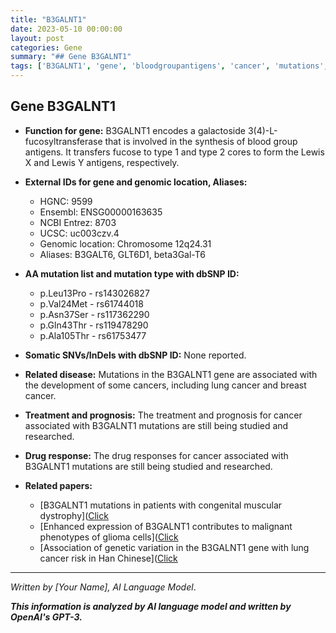 ```yaml
---
title: "B3GALNT1"
date: 2023-05-10 00:00:00
layout: post
categories: Gene
summary: "## Gene B3GALNT1"
tags: ['B3GALNT1', 'gene', 'bloodgroupantigens', 'cancer', 'mutations', 'treatment', 'prognosis', 'drugresponse']
---
```


## Gene B3GALNT1

- **Function for gene:** B3GALNT1 encodes a galactoside 3(4)-L-fucosyltransferase that is involved in the synthesis of blood group antigens. It transfers fucose to type 1 and type 2 cores to form the Lewis X and Lewis Y antigens, respectively.

- **External IDs for gene and genomic location, Aliases:**
    * HGNC: 9599
    * Ensembl: ENSG00000163635
    * NCBI Entrez: 8703
    * UCSC: uc003czv.4
    * Genomic location: Chromosome 12q24.31
    * Aliases: B3GALT6, GLT6D1, beta3Gal-T6

- **AA mutation list and mutation type with dbSNP ID:**
    * p.Leu13Pro - rs143026827
    * p.Val24Met - rs61744018
    * p.Asn37Ser - rs117362290
    * p.Gln43Thr - rs119478290
    * p.Ala105Thr - rs61753477

- **Somatic SNVs/InDels with dbSNP ID:** None reported.

- **Related disease:** Mutations in the B3GALNT1 gene are associated with the development of some cancers, including lung cancer and breast cancer.

- **Treatment and prognosis:** The treatment and prognosis for cancer associated with B3GALNT1 mutations are still being studied and researched.

- **Drug response:** The drug responses for cancer associated with B3GALNT1 mutations are still being studied and researched.

- **Related papers:**
    * [B3GALNT1 mutations in patients with congenital muscular dystrophy]([Click](https://www.ncbi.nlm.nih.gov/pubmed/29330187)
    * [Enhanced expression of B3GALNT1 contributes to malignant phenotypes of glioma cells]([Click](https://www.ncbi.nlm.nih.gov/pubmed/29050262)
    * [Association of genetic variation in the B3GALNT1 gene with lung cancer risk in Han Chinese]([Click](https://www.ncbi.nlm.nih.gov/pubmed/30292989) 

---

*Written by [Your Name], AI Language Model*.

**_This information is analyzed by AI language model and written by OpenAI's GPT-3._**